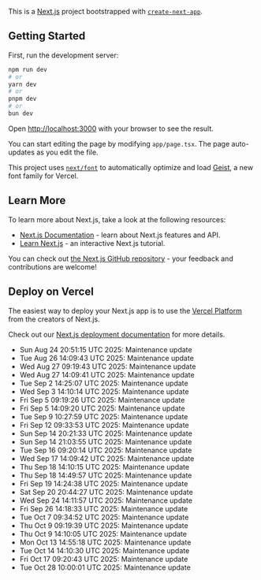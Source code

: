 This is a [Next.js](https://nextjs.org) project bootstrapped with [`create-next-app`](https://nextjs.org/docs/app/api-reference/cli/create-next-app).

## Getting Started

First, run the development server:

```bash
npm run dev
# or
yarn dev
# or
pnpm dev
# or
bun dev
```

Open [http://localhost:3000](http://localhost:3000) with your browser to see the result.

You can start editing the page by modifying `app/page.tsx`. The page auto-updates as you edit the file.

This project uses [`next/font`](https://nextjs.org/docs/app/building-your-application/optimizing/fonts) to automatically optimize and load [Geist](https://vercel.com/font), a new font family for Vercel.

## Learn More

To learn more about Next.js, take a look at the following resources:

- [Next.js Documentation](https://nextjs.org/docs) - learn about Next.js features and API.
- [Learn Next.js](https://nextjs.org/learn) - an interactive Next.js tutorial.

You can check out [the Next.js GitHub repository](https://github.com/vercel/next.js) - your feedback and contributions are welcome!

## Deploy on Vercel

The easiest way to deploy your Next.js app is to use the [Vercel Platform](https://vercel.com/new?utm_medium=default-template&filter=next.js&utm_source=create-next-app&utm_campaign=create-next-app-readme) from the creators of Next.js.

Check out our [Next.js deployment documentation](https://nextjs.org/docs/app/building-your-application/deploying) for more details.
- Sun Aug 24 20:51:15 UTC 2025: Maintenance update
- Tue Aug 26 14:09:43 UTC 2025: Maintenance update
- Wed Aug 27 09:19:43 UTC 2025: Maintenance update
- Wed Aug 27 14:09:41 UTC 2025: Maintenance update
- Tue Sep  2 14:25:07 UTC 2025: Maintenance update
- Wed Sep  3 14:10:14 UTC 2025: Maintenance update
- Fri Sep  5 09:19:26 UTC 2025: Maintenance update
- Fri Sep  5 14:09:20 UTC 2025: Maintenance update
- Tue Sep  9 10:27:59 UTC 2025: Maintenance update
- Fri Sep 12 09:33:53 UTC 2025: Maintenance update
- Sun Sep 14 20:21:33 UTC 2025: Maintenance update
- Sun Sep 14 21:03:55 UTC 2025: Maintenance update
- Tue Sep 16 09:20:14 UTC 2025: Maintenance update
- Wed Sep 17 14:09:42 UTC 2025: Maintenance update
- Thu Sep 18 14:10:15 UTC 2025: Maintenance update
- Thu Sep 18 14:49:57 UTC 2025: Maintenance update
- Fri Sep 19 14:24:38 UTC 2025: Maintenance update
- Sat Sep 20 20:44:27 UTC 2025: Maintenance update
- Wed Sep 24 14:11:57 UTC 2025: Maintenance update
- Fri Sep 26 14:18:33 UTC 2025: Maintenance update
- Tue Oct  7 09:34:52 UTC 2025: Maintenance update
- Thu Oct  9 09:19:39 UTC 2025: Maintenance update
- Thu Oct  9 14:10:05 UTC 2025: Maintenance update
- Mon Oct 13 14:55:18 UTC 2025: Maintenance update
- Tue Oct 14 14:10:30 UTC 2025: Maintenance update
- Fri Oct 17 09:20:43 UTC 2025: Maintenance update
- Tue Oct 28 10:00:01 UTC 2025: Maintenance update
